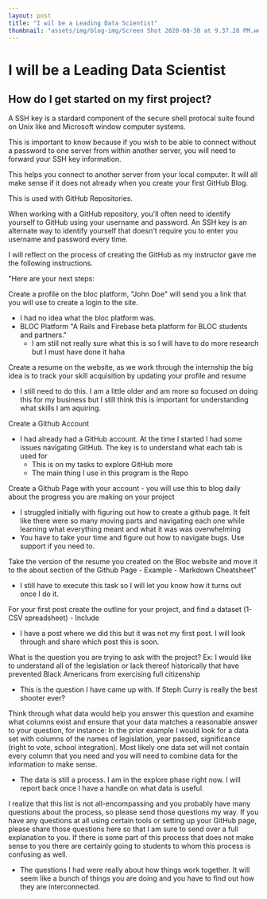 ```yaml
---
layout: post
title: "I wil be a Leading Data Scientist"
thumbnail: "assets/img/blog-img/Screen Shot 2020-08-30 at 9.37.28 PM.webp"
---
```

 
# I will be a Leading Data Scientist

## How do I get started on my first project?

A SSH key is a stardard component of the secure shell protocal suite found on Unix like and Microsoft window computer systems. 

This is important to know because if you wish to be able to connect without a password to one server from within another server, you will need to forward your SSH key information.

This helps you connect to another server from your local computer.  It will all make sense if it does not already when you create your first GitHub Blog. 

This is used with GitHub Repositories. 

When working with a GitHub repository, you'll often need to identify yourself to GitHub using your username and password. An SSH key is an alternate way to identify yourself that doesn't require you to enter you username and password every time.

I will reflect on the process of creating the GitHub as my instructor gave me the following instructions. 

"Here are your next steps:

Create a profile on the bloc platform, "John Doe" will send you a link that you will use to create a login to the site.
- I had no idea what the bloc platform was.  
- BLOC Platform "A Rails and Firebase beta platform for BLOC students and partners."
  - I am still not really sure what this is so I will have to do more research but I must have done it haha

Create a resume on the website, as we work through the internship the big idea is to track your skill acquisition by updating your profile and resume
- I still need to do this.  I am a little older and am more so focused on doing this for my business but I still think this is important for understanding what skills I am aquiring.

Create a Github Account
- I had already had a GitHub account.  At the time I started I had some issues navigating GitHub.  The key is to understand what each tab is used for 
  - This is on my tasks to explore GitHub more
  - The main thing I use in this program is the Repo

Create a Github Page with your account - you will use this to blog daily about the progress you are making on your project
- I struggled initially with figuring out how to create a github page.  It felt like there were so many moving parts and navigating each one while learning what everything meant and what it was was overwhelming
- You have to take your time and figure out how to navigate bugs.  Use support if you need to. 

Take the version of the resume you created on the Bloc website and move it to the about section of the Github Page - Example - Markdown Cheatsheet"
- I still have to execute this task so I will let you know how it turns out once I do it. 

For your first post create the outline for your project, and find a dataset (1-CSV spreadsheet) - Include
- I have a post where we did this but it was not my first post.  I will look through and share which post this is soon. 

What is the question you are trying to ask with the project? Ex: I would like to understand all of the legislation or lack thereof historically that have prevented Black Americans from exercising full citizenship
- This is the question I have came up with. If Steph Curry is really the best shooter ever?

Think through what data would help you answer this question and examine what columns exist and ensure that your data matches a reasonable answer to your question, for instance: In the prior example I would look for a data set with columns of the names of legislation, year passed, significance (right to vote, school integration). Most likely one data set will not contain every column that you need and you will need to combine data for the information to make sense.
- The data is still a process.  I am in the explore phase right now.  I will report back once I have a handle on what data is useful. 

I realize that this list is not all-encompassing and you probably have many questions about the process, so please send those questions my way. If you have any questions at all using certain tools or setting up your GitHub page, please share those questions here so that I am sure to send over a full explanation to you. If there is some part of this process that does not make sense to you there are certainly going to students to whom this process is confusing as well.
- The questions I had were really about how things work together.  It will seem like a bunch of things you are doing and you have to find out how they are interconnected.
